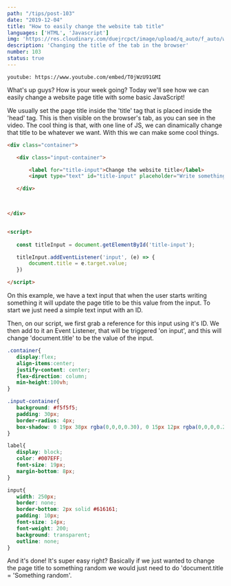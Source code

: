 ```yaml
---
path: "/tips/post-103"
date: "2019-12-04"
title: "How to easily change the website tab title"
languages: ['HTML', 'Javascript']
img: 'https://res.cloudinary.com/duejrcpct/image/upload/q_auto/f_auto/w_1000/v1587328136/tips/103-1_nubmif.png'
description: 'Changing the title of the tab in the browser'
number: 103
status: true
---
```


`youtube: https://www.youtube.com/embed/T0jWzU91GMI`

What's up guys? How is your week going?
Today we'll see how we can easily change a website page title with some basic JavaScript!

We usually set the page title inside the 'title' tag that is placed inside the 'head' tag. This is then visible on the browser's tab, as you can see in the video. The cool thing is that, with one line of JS, we can dinamically change that title to be whatever we want. With this we can make some cool things.

 ```html
<div class="container">

    <div class="input-container">

        <label for="title-input">Change the website title</label>
        <input type="text" id="title-input" placeholder="Write something" />

    </div>

    

</div>


<script>
    
    const titleInput = document.getElementById('title-input');

    titleInput.addEventListener('input', (e) => {
        document.title = e.target.value;
    })

</script>
 ```

On this example, we have a text input that when the user starts writing something it will update the page title to be this value from the input. To start we just need a simple text input with an ID.

Then, on our script, we first grab a reference for this input using it's ID. We then add to it an Event Listener, that will be triggered 'on input', and this will change 'document.title' to be the value of the input.

 ```css
.container{
    display:flex;
    align-items:center;
    justify-content: center;
    flex-direction: column;
    min-height:100vh;
}

.input-container{
    background: #f5f5f5;
    padding: 30px;
    border-radius: 4px;
    box-shadow: 0 19px 38px rgba(0,0,0,0.30), 0 15px 12px rgba(0,0,0,0.22);
}

label{
    display: block;
    color: #007EFF;
    font-size: 19px;
    margin-bottom: 8px;
}

input{
    width: 250px;
    border: none;
    border-bottom: 2px solid #616161;
    padding: 10px;
    font-size: 14px;
    font-weight: 200;
    background: transparent;
    outline: none;
}
 ```

And it's done! It's super easy right? Basically if we just wanted to change the page title to something random we would just need to do 'document.title = 'Something random'.